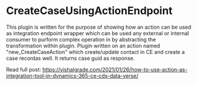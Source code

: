 # CreateCaseUsingActionEndpoint
This plugin is written for the purpose of showing how an action can be used as integration endpoint wrapper which can be used any external or internal consumer to purform complex 
operation in by abstracting the transformation within plugin. 
Plugin written on an action named "new_CreateCaseAction" which create/update contact in CE and create a case recordas well.
It returns case guid as response.

Read full post: https://vishalgrade.com/2021/01/26/how-to-use-action-as-integration-tool-in-dynamics-365-ce-cds-data-verse/

